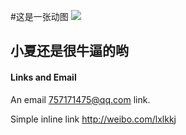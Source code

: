 #这是一张动图
 ![](http://ww3.sinaimg.cn/bmiddle/a2f7502bgw1exp5l805ifg20b4060hdq.gif)
 
## 小夏还是很牛逼的哟

#### Links and Email

An email <757171475@qq.com> link.

Simple inline link <http://weibo.com/lxlkkj>
